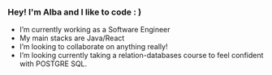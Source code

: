 ### Hey! I'm Alba and I like to code : )


- I’m currently working as a Software Engineer
- My main stacks are Java/React
- I’m looking to collaborate on anything really!
- I’m looking currently taking a relation-databases course 
to feel confident with POSTGRE SQL.

